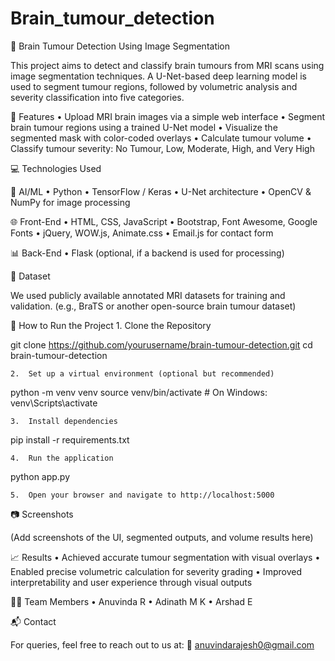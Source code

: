 # Brain_tumour_detection

🧠 Brain Tumour Detection Using Image Segmentation

This project aims to detect and classify brain tumours from MRI scans using image segmentation techniques. A U-Net-based deep learning model is used to segment tumour regions, followed by volumetric analysis and severity classification into five categories.

📌 Features
	•	Upload MRI brain images via a simple web interface
	•	Segment brain tumour regions using a trained U-Net model
	•	Visualize the segmented mask with color-coded overlays
	•	Calculate tumour volume
	•	Classify tumour severity: No Tumour, Low, Moderate, High, and Very High

💻 Technologies Used

🧠 AI/ML
	•	Python
	•	TensorFlow / Keras
	•	U-Net architecture
	•	OpenCV & NumPy for image processing

🌐 Front-End
	•	HTML, CSS, JavaScript
	•	Bootstrap, Font Awesome, Google Fonts
	•	jQuery, WOW.js, Animate.css
	•	Email.js for contact form

📊 Back-End
	•	Flask (optional, if a backend is used for processing)

📁 Dataset

We used publicly available annotated MRI datasets for training and validation. (e.g., BraTS or another open-source brain tumour dataset)

🚀 How to Run the Project
	1.	Clone the Repository

git clone https://github.com/yourusername/brain-tumour-detection.git
cd brain-tumour-detection


	2.	Set up a virtual environment (optional but recommended)

python -m venv venv
source venv/bin/activate   # On Windows: venv\Scripts\activate


	3.	Install dependencies

pip install -r requirements.txt


	4.	Run the application

python app.py


	5.	Open your browser and navigate to http://localhost:5000

📷 Screenshots

(Add screenshots of the UI, segmented outputs, and volume results here)

📈 Results
	•	Achieved accurate tumour segmentation with visual overlays
	•	Enabled precise volumetric calculation for severity grading
	•	Improved interpretability and user experience through visual outputs

👩‍💻 Team Members
	•	Anuvinda R
	•	Adinath M K
	•	Arshad E


📬 Contact

For queries, feel free to reach out to us at:
📧 anuvindarajesh0@gmail.com

